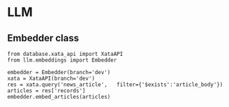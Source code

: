 # LLM

## Embedder class

    from database.xata_api import XataAPI
    from llm.embeddings import Embedder

    embedder = Embedder(branch='dev')
    xata = XataAPI(branch='dev')
    res = xata.query('news_article',   filter={'$exists':'article_body'})
    articles = res['records']
    embedder.embed_articles(articles)